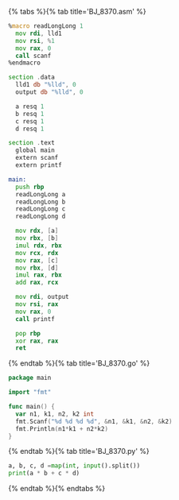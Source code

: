 {% tabs %}{% tab title='BJ_8370.asm' %}

```asm
%macro readLongLong 1
  mov rdi, lld1
  mov rsi, %1
  mov rax, 0
  call scanf
%endmacro

section .data
  lld1 db "%lld", 0
  output db "%lld", 0

  a resq 1
  b resq 1
  c resq 1
  d resq 1

section .text
  global main
  extern scanf
  extern printf

main:
  push rbp
  readLongLong a
  readLongLong b
  readLongLong c
  readLongLong d

  mov rdx, [a]
  mov rbx, [b]
  imul rdx, rbx
  mov rcx, rdx
  mov rax, [c]
  mov rbx, [d]
  imul rax, rbx
  add rax, rcx

  mov rdi, output
  mov rsi, rax
  mov rax, 0
  call printf

  pop rbp
  xor rax, rax
  ret
```

{% endtab %}{% tab title='BJ_8370.go' %}

```go
package main

import "fmt"

func main() {
  var n1, k1, n2, k2 int
  fmt.Scanf("%d %d %d %d", &n1, &k1, &n2, &k2)
  fmt.Println(n1*k1 + n2*k2)
}
```

{% endtab %}{% tab title='BJ_8370.py' %}

```py
a, b, c, d =map(int, input().split())
print(a * b + c * d)
```

{% endtab %}{% endtabs %}
